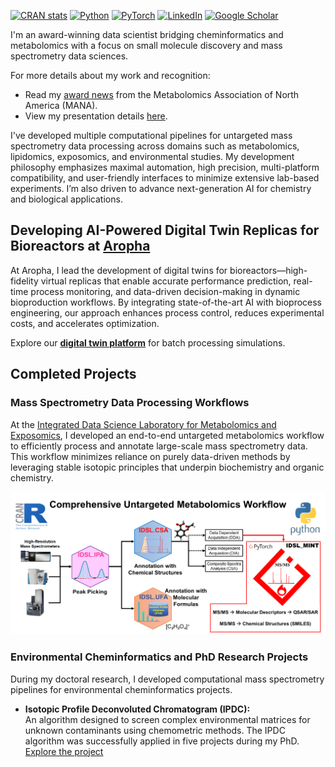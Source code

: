 <!-- badges: start -->
[![CRAN stats](https://img.shields.io/badge/R-276DC3?style=for-the-badge&logo=r&logoColor=white)](https://CRAN.R-project.org/package=IDSL.IPA)
[![Python](https://img.shields.io/badge/python-3670A0?style=for-the-badge&logo=python&logoColor=ffdd54)](https://github.com/idslme/IDSL_MINT)
[![PyTorch](https://img.shields.io/badge/PyTorch-EE4C2C?style=for-the-badge&logo=pytorch&logoColor=white)](https://github.com/idslme/IDSL_MINT)
[![LinkedIn](https://img.shields.io/badge/LinkedIn-0077B5?style=for-the-badge&logo=linkedin&logoColor=white)](https://www.linkedin.com/in/sadjad-fakouri-baygi-31b5a856)
[![Google Scholar](https://img.shields.io/badge/Google%20Scholar-4285F4?style=for-the-badge&logo=google-scholar&logoColor=white)](https://scholar.google.com/citations?hl=en&user=WzBF1YMAAAAJ)
<!-- badges: end -->

I'm an award-winning data scientist bridging cheminformatics and metabolomics with a focus on small molecule discovery and mass spectrometry data sciences. 

For more details about my work and recognition:
- Read my [award news](https://mountsinaiexposomics.org/dr-sadjad-fakouri-baygi-wins-the-mark-p-styczynski-early-career-award-in-computational-metabolomics-from-metabolomics-association-of-north-america-mana/) from the Metabolomics Association of North America (MANA).
- View my presentation details [here](https://metabolomicscentre.ca/metabonews-november-issue-mana-conference-presenters).

I've developed multiple computational pipelines for untargeted mass spectrometry data processing across domains such as metabolomics, lipidomics, exposomics, and environmental studies. My development philosophy emphasizes maximal automation, high precision, multi-platform compatibility, and user-friendly interfaces to minimize extensive lab-based experiments. I’m also driven to advance next-generation AI for chemistry and biological applications.

## Developing AI-Powered Digital Twin Replicas for Bioreactors at [Aropha](https://github.com/Aropha)
At Aropha, I lead the development of digital twins for bioreactors—high-fidelity virtual replicas that enable accurate performance prediction, real-time process monitoring, and data-driven decision-making in dynamic bioproduction workflows. By integrating state-of-the-art AI with bioprocess engineering, our approach enhances process control, reduces experimental costs, and accelerates optimization. 

Explore our [**digital twin platform**](https://ai.aropha.com) for batch processing simulations.

## Completed Projects

### Mass Spectrometry Data Processing Workflows
At the [Integrated Data Science Laboratory for Metabolomics and Exposomics](https://github.com/idslme), I developed an end-to-end untargeted metabolomics workflow to efficiently process and annotate large-scale mass spectrometry data. This workflow minimizes reliance on purely data-driven methods by leveraging stable isotopic principles that underpin biochemistry and organic chemistry.

<div align="center">
  <img src="https://github.com/sajfb/sajfb/blob/main/Comprehensive_Untargeted_Metabolomics_Workflow.PNG" alt="Comprehensive Untargeted Metabolomics Workflow" width="600">
</div>

### Environmental Cheminformatics and PhD Research Projects
During my doctoral research, I developed computational mass spectrometry pipelines for environmental cheminformatics projects.

- **Isotopic Profile Deconvoluted Chromatogram (IPDC):**  
  An algorithm designed to screen complex environmental matrices for unknown contaminants using chemometric methods. The IPDC algorithm was successfully applied in five projects during my PhD.  
  [Explore the project](https://github.com/sajfb/Isotopic-Profile-Deconvolution-Chromatogram-IPDC-algorithm)

